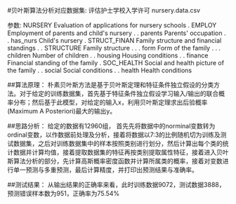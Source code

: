 #贝叶斯算法分析对应数据集: 评估护士学校入学许可 nursery.data.csv

参数:
   NURSERY            Evaluation of applications for nursery schools
   . EMPLOY           Employment of parents and child's nursery
   . . parents        Parents' occupation
   . . has_nurs       Child's nursery
   . STRUCT_FINAN     Family structure and financial standings
   . . STRUCTURE      Family structure
   . . . form         Form of the family
   . . . children     Number of children
   . . housing        Housing conditions
   . . finance        Financial standing of the family
   . SOC_HEALTH       Social and health picture of the family
   . . social         Social conditions
   . . health         Health conditions

##算法原理：
朴素贝叶斯方法是基于贝叶斯定理和特征条件独立假设的分类方法。对于给定的训练数据集，首先基于特征条件独立假设学习输入/输出的联合概率分布；然后基于此模型，对给定的输入x，利用贝叶斯定理求出后验概率(Maximum A Posteriori)最大的输出y。

##思路分析：
给定的数据有12960组， 首先先将数据中的norminal变数转为ordinal变数，以作数据前处理及分析，接着将数据以7:3的比例随机切为训练及测试数据集，之后对训练数据集中的样本按照类别进行划分，然后计算出每个类的统计数据并计算均值，接着提取数据集的特征再按类别提取属性特征，接着进入贝叶斯算法分析的部分，先计算高斯概率密度函数并计算所属类的概率，接着对变数进行单一预测与多重预测，最后计算精度，并打印出预测结果与准确率。

##测试结果：
从输出结果的正确率来看，此时训练数据9072，测试数据3888，预测错误样本数为951，正确率为75.54%
